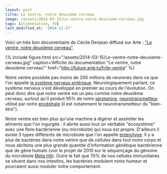 ```yaml
---
layout: post
title: Le ventre, notre deuxième cerveau
image: /assets/2014-03-15/Le-ventre-notre-deuxieme-cerveau.jpg
tags: [alimentation, TV]
last_modified_at: '2014-11-27'
---
```


Voici un très bon documentaire de Cécile Denjean diffusé sur Arte : ["Le ventre, notre deuxième cerveau"](http://future.arte.tv/fr/le-ventre).

{% include figure.html src="/assets/2014-03-15/Le-ventre-notre-deuxieme-cerveau.jpg" caption='Affiche du documentation "Le ventre, notre deuxième cerveau"' href="http://future.arte.tv/fr/le-ventre" %}

Notre ventre possède pas moins de 200 millions de neurones dans ce que l'on appelle [le système nerveux entérique](https://fr.wikipedia.org/wiki/Syst%C3%A8me_nerveux_ent%C3%A9rique). Neurologiquement parlant, ce système nerveux s'est développé en premier au cours de l'évolution. On peut donc dire que notre ventre est un peu comme notre deuxième cerveau, surtout qu'il produit 95% de notre [sérotonine](https://fr.wikipedia.org/wiki/S%C3%A9rotonine), [neurotransmetteur](https://fr.wikipedia.org/wiki/Neurotransmetteur) utilisé par notre [encéphale](https://fr.wikipedia.org/wiki/Enc%C3%A9phale) (il est notamment le neurotransmetteur du "bien-être").

Notre ventre est bien plus qu'une machine à digérer et assimiler les aliments que l'on ingurgite : il abrite aussi tout un véritable "écosystème" avec une flore bactérienne (ou microbiote) qui nous est propre. D'ailleurs il existe 3 types différents de microbiote que l'on appelle [enterotype](http://www.alimh.inra.fr/Les-recherches/Microbiote-et-sante/enterotypes). Il y a plus de bactéries dans notre ventre que de cellules dans tout notre corps et nous abritons une plus grande quantité d'information génétique bactérienne que de gène humain (voir le projet de 2010 sur le séquençage du génome du microbiote [Meta Hit](http://www.metahit.eu/index.php?id=351)). Outre le fait que 70% de nos cellules immunitaires se situent dans nos intestins, les bactéries modulent notre humeur et pourraient aussi moduler notre comportement.

